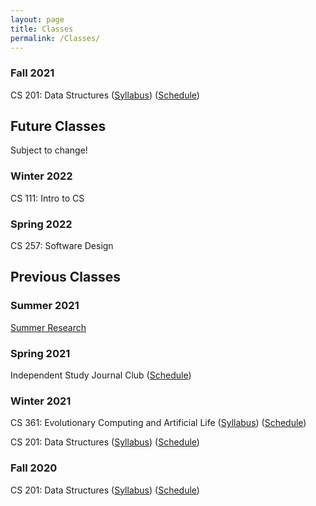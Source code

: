 ```yaml
---
layout: page
title: Classes
permalink: /Classes/
---
```



### Fall 2021

CS 201: Data Structures ([Syllabus](/classes/201-f21/syllabus)) ([Schedule](/classes/201-f21/schedule))

## Future Classes
Subject to change!

### Winter 2022

CS 111: Intro to CS

### Spring 2022

CS 257: Software Design

## Previous Classes

### Summer 2021

[Summer Research](/classes/summer-21/schedule) 

### Spring 2021

Independent Study Journal Club ([Schedule](/classes/IS-s21/schedule))

### Winter 2021

CS 361: Evolutionary Computing and Artificial Life ([Syllabus](/classes/361-w21/syllabus)) ([Schedule](/classes/361-w21/schedule))

CS 201: Data Structures ([Syllabus](/classes/201-w21/syllabus)) ([Schedule](/classes/201-w21/schedule))

### Fall 2020

CS 201: Data Structures ([Syllabus](/classes/201-f20/syllabus)) ([Schedule](/classes/201-f20/schedule))
